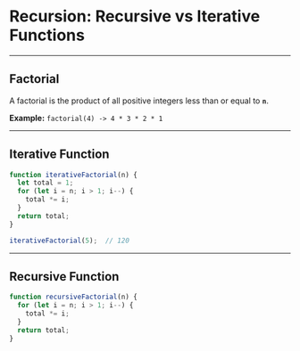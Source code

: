 # Recursion: Recursive vs Iterative Functions

---

## Factorial

A factorial is the product of all positive integers less than or equal to **`n`**.

**Example:**
`factorial(4) -> 4 * 3 * 2 * 1`

---

## Iterative Function

```js
function iterativeFactorial(n) {
  let total = 1;
  for (let i = n; i > 1; i--) {
    total *= i;
  }
  return total;
}

iterativeFactorial(5);  // 120
```

---

## Recursive Function

```js
function recursiveFactorial(n) {
  for (let i = n; i > 1; i--) {
    total *= i;
  }
  return total;
}
```

